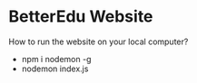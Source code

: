 # BetterEdu Website

How to run the website on your local computer?
- npm i nodemon -g
- nodemon index.js
